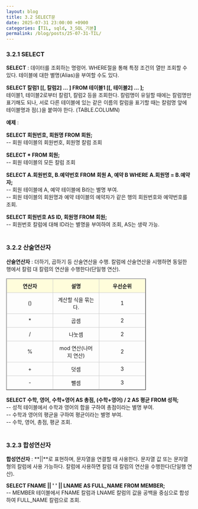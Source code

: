 ```yaml
---
layout: blog
title: 3.2 SELECT문
date: 2025-07-31 23:00:00 +0900
categories: [TIL, sqld, 3_SQL_기본]
permalink: /blog/posts/25-07-31-TIL/
---
```


### 3.2.1 SELECT

**SELECT** : 데이터를 조회하는 명령어. WHERE절을 통해 특정 조건의 열만 조회할 수 있다. 테이블에 대한 별명(Alias)을 부여할 수도 있다.

**SELECT 칼럼1 [[, 칼럼2] ... ] FROM 테이블1 [[, 테이블2] ... ];**<br>
테이블1, 테이블2로부터 칼럼1, 칼럼2 등을 조회한다. 칼럼명이 유일할 때에는 칼럼명만 표기해도 되나, 서로 다른 테이블에 있는 같은 이름의 칼럼을 표기할 때는 칼럼명 앞에 테이블명과 점(.)을 붙여야 한다. (TABLE.COLUMN)
<br>

**예제** :

**SELECT 회원번호, 회원명 FROM 회원;**<br>
-- 회원 테이블의 회원번호, 회원명 칼럼 조회

**SELECT \* FROM 회원;**<br>
-- 회원 테이블의 모든 칼럼 조회

**SELECT A.회원번호, B.예약번호 FROM 회원 A, 예약 B WHERE A.회원명 = B.예약자;**<br>
-- 회원 테이블에 A, 예약 테이블에 B라는 별명 부여.<br>
-- 회원 테이블의 회원명과 예약 테이블의 예약자가 같은 행의 회원번호와 예약번호를 조회.

**SELECT 회원번호 AS ID, 회원명 FROM 회원;**<br>
-- 회원번호 칼럼에 대해 ID라는 별명을 부여하여 조회, AS는 생략 가능.
<br><br>

### 3.2.2 산술연산자

**산술연산자** : 더하기, 곱하기 등 산술연산을 수행. 칼럼에 산술연산을 시행하면 동일한 행에서 칼럼 대 칼럼의 연산을 수행한다(단일행 연산).

<table border="1">
  <thead>
    <tr>
      <th>연산자</th>
      <th>설명</th>
      <th>우선순위</th>
    </tr>
  </thead>
  <tbody>
    <tr>
      <td>()</td>
      <td>계산할 식을 묶는다.</td>
      <td>1</td>
    </tr>
    <tr>
      <td>*</td>
      <td>곱셈</td>
      <td>2</td>
    </tr>
    <tr>
      <td>/</td>
      <td>나눗셈</td>
      <td>2</td>
    </tr>
    <tr>
      <td>%</td>
      <td>mod 연산(나머지 연산)</td>
      <td>2</td>
    </tr>
    <tr>
      <td>+</td>
      <td>덧셈</td>
      <td>3</td>
    </tr>
    <tr>
      <td>-</td>
      <td>뺄셈</td>
      <td>3</td>
    </tr>
  </tbody>
</table>

**SELECT 수학, 영어, 수학+영어 AS 총점, (수학+영어) / 2 AS 평균 FROM 성적;**<br>
-- 성적 테이블에서 수학과 영어의 합을 구하여 총점이라는 별명 부여.<br>
-- 수학과 영어의 평균을 구하여 평균이라는 별명 부여.<br>
-- 수학, 영어, 총점, 평균 조회.
<br><br>

### 3.2.3 합성연산자

**합성연산자** : **\|\|**로 표현하며, 문자열을 연결할 때 사용한다. 문자열 값 또는 문자열 형의 칼럼에 사용 가능하다. 칼럼에 사용하면 칼럼 대 칼럼의 연산을 수행한다(단일행 연산).

**SELECT FNAME || ' ' || LNAME AS FULL_NAME FROM MEMBER;**<br>
-- MEMBER 테이블에서 FNAME 칼럼과 LNAME 칼럼의 값을 공백을 중심으로 합성하여 FULL_NAME 칼럼으로 조회.

<style>
table {
  border-collapse: collapse;
  width: 75%;
  margin: 16px 0;
  font-size: 14px;
}
th, td {
  border: 1px solid #ccc;
  padding: 8px 12px;
  text-align: center;
}
td {
    width: 25%;
}
thead {
  background-color: #fffddbff;
  font-weight: bold;
}
.red {
    color: red;
}
</style>
